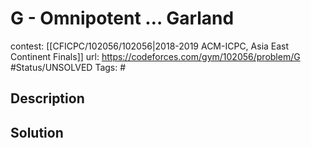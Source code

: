 # G - Omnipotent … Garland

contest: [[CFICPC/102056/102056|2018-2019 ACM-ICPC, Asia East Continent Finals]]
url: https://codeforces.com/gym/102056/problem/G
#Status/UNSOLVED
Tags: #

## Description

## Solution

